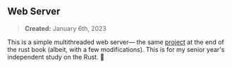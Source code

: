 ## Web Server
> **Created:** January 6th, 2023

This is a simple multithreaded web server— the same [project](https://doc.rust-lang.org/book/ch20-00-final-project-a-web-server.html) at the end of the rust book (albeit, with a few modifications). This is for my senior year's independent study on the Rust. 🦀
